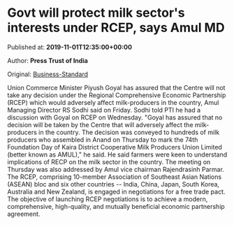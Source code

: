 
# Govt will protect milk sector's interests under RCEP, says Amul MD

Published at: **2019-11-01T12:35:00+00:00**

Author: **Press Trust of India**

Original: [Business-Standard](https://www.business-standard.com/article/pti-stories/centre-to-protect-milk-sector-interests-under-rcep-amul-md-119110101090_1.html)

Union Commerce Minister Piyush Goyal has assured that the Centre will not take any decision under the Regional Comprehensive Economic Partnership (RCEP) which would adversely affect milk-producers in the country, Amul Managing Director RS Sodhi said on Friday.
Sodhi told PTI he had a discussion with Goyal on RCEP on Wednesday.
"Goyal has assured that no decision will be taken by the Centre that will adversely affect the milk-producers in the country. The decision was conveyed to hundreds of milk producers who assembled in Anand on Thursday to mark the 74th Foundation Day of Kaira District Cooperative Milk Producers Union Limited (better known as AMUL)," he said.
He said farmers were keen to understand implications of RECP on the milk sector in the country.
The meeting on Thursday was also addressed by Amul vice chairman Rajendrasinh Parmar.
The RCEP, comprising 10-member Association of Southeast Asian Nations (ASEAN) bloc and six other countries -- India, China, Japan, South Korea, Australia and New Zealand, is engaged in negotiations for a free trade pact.
The objective of launching RCEP negotiations is to achieve a modern, comprehensive, high-quality, and mutually beneficial economic partnership agreement.
